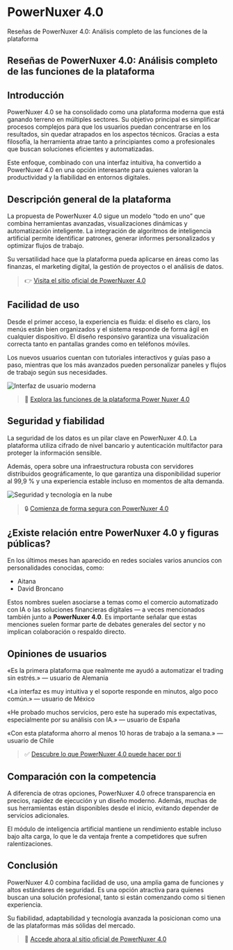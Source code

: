 # PowerNuxer 4.0
Reseñas de PowerNuxer 4.0: Análisis completo de las funciones de la plataforma
## Reseñas de PowerNuxer 4.0: Análisis completo de las funciones de la plataforma

## Introducción
PowerNuxer 4.0 se ha consolidado como una plataforma moderna que está ganando terreno en múltiples sectores. Su objetivo principal es simplificar procesos complejos para que los usuarios puedan concentrarse en los resultados, sin quedar atrapados en los aspectos técnicos. Gracias a esta filosofía, la herramienta atrae tanto a principiantes como a profesionales que buscan soluciones eficientes y automatizadas.

Este enfoque, combinado con una interfaz intuitiva, ha convertido a PowerNuxer 4.0 en una opción interesante para quienes valoran la productividad y la fiabilidad en entornos digitales.

## Descripción general de la plataforma
La propuesta de PowerNuxer 4.0 sigue un modelo “todo en uno” que combina herramientas avanzadas, visualizaciones dinámicas y automatización inteligente. La integración de algoritmos de inteligencia artificial permite identificar patrones, generar informes personalizados y optimizar flujos de trabajo.

Su versatilidad hace que la plataforma pueda aplicarse en áreas como las finanzas, el marketing digital, la gestión de proyectos o el análisis de datos.

> 👉 [Visita el sitio oficial de PowerNuxer 4.0](https://powernuxer40.es)

## Facilidad de uso
Desde el primer acceso, la experiencia es fluida: el diseño es claro, los menús están bien organizados y el sistema responde de forma ágil en cualquier dispositivo. El diseño responsivo garantiza una visualización correcta tanto en pantallas grandes como en teléfonos móviles.

Los nuevos usuarios cuentan con tutoriales interactivos y guías paso a paso, mientras que los más avanzados pueden personalizar paneles y flujos de trabajo según sus necesidades.

![Interfaz de usuario moderna](https://images.unsplash.com/photo-1607252650355-f7fd0460ccdb?auto=format&fit=crop&w=1170&q=80)

> 🔗 [Explora las funciones de la plataforma Power Nuxer 4.0](https://powernuxer40.es)

## Seguridad y fiabilidad
La seguridad de los datos es un pilar clave en PowerNuxer 4.0. La plataforma utiliza cifrado de nivel bancario y autenticación multifactor para proteger la información sensible.

Además, opera sobre una infraestructura robusta con servidores distribuidos geográficamente, lo que garantiza una disponibilidad superior al 99,9 % y una experiencia estable incluso en momentos de alta demanda.

![Seguridad y tecnología en la nube](https://images.unsplash.com/photo-1518770660439-4636190af475?auto=format&fit=crop&w=1170&q=80)

> 🔒 [Comienza de forma segura con PowerNuxer 4.0](https://powernuxer40.es)

## ¿Existe relación entre PowerNuxer 4.0 y figuras públicas?
En los últimos meses han aparecido en redes sociales varios anuncios con personalidades conocidas, como:

- Aitana
- David Broncano

Estos nombres suelen asociarse a temas como el comercio automatizado con IA o las soluciones financieras digitales — a veces mencionados también junto a **PowerNuxer 4.0**. Es importante señalar que estas menciones suelen formar parte de debates generales del sector y no implican colaboración o respaldo directo.

## Opiniones de usuarios
«Es la primera plataforma que realmente me ayudó a automatizar el trading sin estrés.» — usuario de Alemania

«La interfaz es muy intuitiva y el soporte responde en minutos, algo poco común.» — usuario de México

«He probado muchos servicios, pero este ha superado mis expectativas, especialmente por su análisis con IA.» — usuario de España

«Con esta plataforma ahorro al menos 10 horas de trabajo a la semana.» — usuario de Chile

> ✅ [Descubre lo que PowerNuxer 4.0 puede hacer por ti](https://powernuxer40.es)

## Comparación con la competencia
A diferencia de otras opciones, PowerNuxer 4.0 ofrece transparencia en precios, rapidez de ejecución y un diseño moderno. Además, muchas de sus herramientas están disponibles desde el inicio, evitando depender de servicios adicionales.

El módulo de inteligencia artificial mantiene un rendimiento estable incluso bajo alta carga, lo que le da ventaja frente a competidores que sufren ralentizaciones.

## Conclusión
PowerNuxer 4.0 combina facilidad de uso, una amplia gama de funciones y altos estándares de seguridad. Es una opción atractiva para quienes buscan una solución profesional, tanto si están comenzando como si tienen experiencia.

Su fiabilidad, adaptabilidad y tecnología avanzada la posicionan como una de las plataformas más sólidas del mercado.

> 🚀 [Accede ahora al sitio oficial de PowerNuxer 4.0](https://powernuxer40.es)
